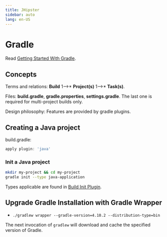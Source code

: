 ```yaml
---
title: JHipster
sidebar: auto
lang: en-US
---
```

# Gradle

Read [Getting Started With Gradle](https://www.petrikainulainen.net/getting-started-with-gradle/).

## Concepts

Terms and relations: **Build** 1&#10230;* **Project(s)** 1&#10230;* **Task(s)**.

Files: **build.gradle**, **gradle.properties**, **settings.gradle**. The last one is required for multi-project builds only.

Design philosophy: Features are provided by gradle plugins.

## Creating a Java project

build.gradle:

```gradle
apply plugin: 'java'
```

### Init a Java project

```bash
mkdir my-project && cd my-project
gradle init --type java-application
```

Types applicable are found in [Build Init Plugin](https://docs.gradle.org/current/userguide/build_init_plugin.html).

## Upgrade Gradle Installation with Gradle Wrapper

* `./gradlew wrapper --gradle-version=4.10.2 --distribution-type=bin`
  
The next invocation of `gradlew` will download and cache the specified version of Gradle.
